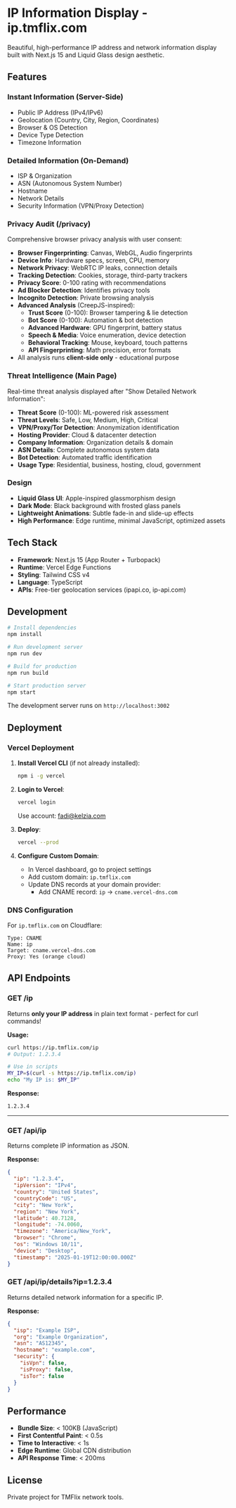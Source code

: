 # IP Information Display - ip.tmflix.com

Beautiful, high-performance IP address and network information display built with Next.js 15 and Liquid Glass design aesthetic.

## Features

### Instant Information (Server-Side)
- Public IP Address (IPv4/IPv6)
- Geolocation (Country, City, Region, Coordinates)
- Browser & OS Detection
- Device Type Detection
- Timezone Information

### Detailed Information (On-Demand)
- ISP & Organization
- ASN (Autonomous System Number)
- Hostname
- Network Details
- Security Information (VPN/Proxy Detection)

### Privacy Audit (/privacy)
Comprehensive browser privacy analysis with user consent:
- **Browser Fingerprinting**: Canvas, WebGL, Audio fingerprints
- **Device Info**: Hardware specs, screen, CPU, memory
- **Network Privacy**: WebRTC IP leaks, connection details
- **Tracking Detection**: Cookies, storage, third-party trackers
- **Privacy Score**: 0-100 rating with recommendations
- **Ad Blocker Detection**: Identifies privacy tools
- **Incognito Detection**: Private browsing analysis
- **Advanced Analysis** (CreepJS-inspired):
  - **Trust Score** (0-100): Browser tampering & lie detection
  - **Bot Score** (0-100): Automation & bot detection
  - **Advanced Hardware**: GPU fingerprint, battery status
  - **Speech & Media**: Voice enumeration, device detection
  - **Behavioral Tracking**: Mouse, keyboard, touch patterns
  - **API Fingerprinting**: Math precision, error formats
- All analysis runs **client-side only** - educational purpose

### Threat Intelligence (Main Page)
Real-time threat analysis displayed after "Show Detailed Network Information":
- **Threat Score** (0-100): ML-powered risk assessment
- **Threat Levels**: Safe, Low, Medium, High, Critical
- **VPN/Proxy/Tor Detection**: Anonymization identification
- **Hosting Provider**: Cloud & datacenter detection
- **Company Information**: Organization details & domain
- **ASN Details**: Complete autonomous system data
- **Bot Detection**: Automated traffic identification
- **Usage Type**: Residential, business, hosting, cloud, government

### Design
- **Liquid Glass UI**: Apple-inspired glassmorphism design
- **Dark Mode**: Black background with frosted glass panels
- **Lightweight Animations**: Subtle fade-in and slide-up effects
- **High Performance**: Edge runtime, minimal JavaScript, optimized assets

## Tech Stack

- **Framework**: Next.js 15 (App Router + Turbopack)
- **Runtime**: Vercel Edge Functions
- **Styling**: Tailwind CSS v4
- **Language**: TypeScript
- **APIs**: Free-tier geolocation services (ipapi.co, ip-api.com)

## Development

```bash
# Install dependencies
npm install

# Run development server
npm run dev

# Build for production
npm run build

# Start production server
npm start
```

The development server runs on `http://localhost:3002`

## Deployment

### Vercel Deployment

1. **Install Vercel CLI** (if not already installed):
   ```bash
   npm i -g vercel
   ```

2. **Login to Vercel**:
   ```bash
   vercel login
   ```
   Use account: fadi@kelzia.com

3. **Deploy**:
   ```bash
   vercel --prod
   ```

4. **Configure Custom Domain**:
   - In Vercel dashboard, go to project settings
   - Add custom domain: `ip.tmflix.com`
   - Update DNS records at your domain provider:
     - Add CNAME record: `ip` → `cname.vercel-dns.com`

### DNS Configuration

For `ip.tmflix.com` on Cloudflare:
```
Type: CNAME
Name: ip
Target: cname.vercel-dns.com
Proxy: Yes (orange cloud)
```

## API Endpoints

### GET /ip
Returns **only your IP address** in plain text format - perfect for curl commands!

**Usage:**
```bash
curl https://ip.tmflix.com/ip
# Output: 1.2.3.4

# Use in scripts
MY_IP=$(curl -s https://ip.tmflix.com/ip)
echo "My IP is: $MY_IP"
```

**Response:**
```
1.2.3.4
```

---

### GET /api/ip
Returns complete IP information as JSON.

**Response:**
```json
{
  "ip": "1.2.3.4",
  "ipVersion": "IPv4",
  "country": "United States",
  "countryCode": "US",
  "city": "New York",
  "region": "New York",
  "latitude": 40.7128,
  "longitude": -74.0060,
  "timezone": "America/New_York",
  "browser": "Chrome",
  "os": "Windows 10/11",
  "device": "Desktop",
  "timestamp": "2025-01-19T12:00:00.000Z"
}
```

### GET /api/ip/details?ip=1.2.3.4
Returns detailed network information for a specific IP.

**Response:**
```json
{
  "isp": "Example ISP",
  "org": "Example Organization",
  "asn": "AS12345",
  "hostname": "example.com",
  "security": {
    "isVpn": false,
    "isProxy": false,
    "isTor": false
  }
}
```

## Performance

- **Bundle Size**: < 100KB (JavaScript)
- **First Contentful Paint**: < 0.5s
- **Time to Interactive**: < 1s
- **Edge Runtime**: Global CDN distribution
- **API Response Time**: < 200ms

## License

Private project for TMFlix network tools.
